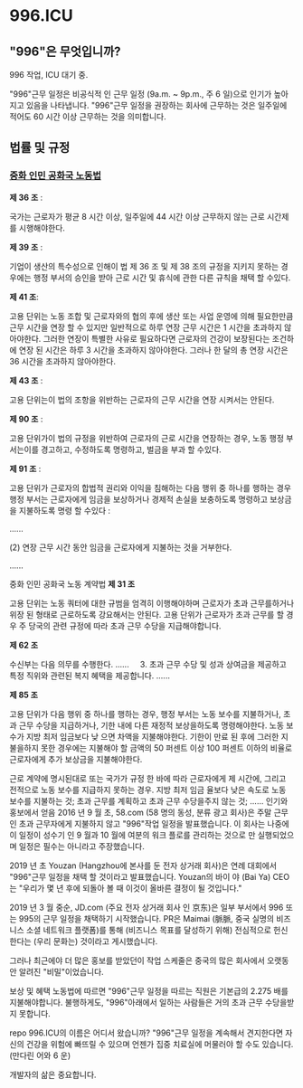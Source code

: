 996.ICU
===


## "996"은 무엇입니까?
 996 작업, ICU 대기 중.

"996"근무 일정은 비공식적 인 근무 일정 (9a.m. ~ 9p.m., 주 6 일)으로 인기가 높아지고 있음을 나타냅니다. "996"근무 일정을 권장하는 회사에 근무하는 것은 일주일에 적어도 60 시간 이상 근무하는 것을 의미합니다.

## 법률 및 규정
### [중화 인민 공화국 노동법](http://english.gov.cn/archive/laws_regulations/2014/08/23/content_281474983042473.htm)

**제 36 조** :

국가는 근로자가 평균 8 시간 이상, 일주일에 44 시간 이상 근무하지 않는 근로 시간제를 시행해야한다.

**제 39 조** :

기업이 생산의 특수성으로 인해이 법 제 36 조 및 제 38 조의 규정을 지키지 못하는 경우에는 행정 부서의 승인을 받아 근로 시간 및 휴식에 관한 다른 규칙을 채택 할 수있다.

**제 41 조**:

고용 단위는 노동 조합 및 근로자와의 협의 후에 생산 또는 사업 운영에 의해 필요한만큼 근무 시간을 연장 할 수 있지만 일반적으로 하루 연장 근무 시간은 1 시간을 초과하지 않아야한다. 그러한 연장이 특별한 사유로 필요하다면 근로자의 건강이 보장된다는 조건하에 연장 된 시간은 하루 3 시간을 초과하지 않아야한다. 그러나 한 달의 총 연장 시간은 36 시간을 초과하지 않아야한다.

**제 43 조** :

고용 단위는이 법의 조항을 위반하는 근로자의 근무 시간을 연장 시켜서는 안된다.

**제 90 조** :

고용 단위가이 법의 규정을 위반하여 근로자의 근로 시간을 연장하는 경우, 노동 행정 부서는이를 경고하고, 수정하도록 명령하고, 벌금을 부과 할 수있다.

**제 91 조** :

고용 단위가 근로자의 합법적 권리와 이익을 침해하는 다음 행위 중 하나를 행하는 경우 행정 부서는 근로자에게 임금을 보상하거나 경제적 손실을 보충하도록 명령하고 보상금을 지불하도록 명령 할 수있다 :

......

(2) 연장 근무 시간 동안 임금을 근로자에게 지불하는 것을 거부한다.

......

중화 인민 공화국 노동 계약법
**제 31 조**

고용 단위는 노동 쿼터에 대한 규범을 엄격히 이행해야하며 근로자가 초과 근무를하거나 위장 된 형태로 근로하도록 강요해서는 안된다. 고용 단위가 근로자가 초과 근무를 할 경우 주 당국의 관련 규정에 따라 초과 근무 수당을 지급해야합니다.

**제 62 조**

수신부는 다음 의무를 수행한다.
......
    3. 초과 근무 수당 및 성과 상여금을 제공하고 특정 직위와 관련된 복지 혜택을 제공합니다.
......

**제 85 조**

고용 단위가 다음 행위 중 하나를 행하는 경우, 행정 부서는 노동 보수를 지불하거나, 초과 근무 수당을 지급하거나, 기한 내에 다른 재정적 보상을하도록 명령해야한다. 노동 보수가 지방 최저 임금보다 낮 으면 차액을 지불해야한다. 기한이 만료 된 후에 그러한 지불을하지 못한 경우에는 지불해야 할 금액의 50 퍼센트 이상 100 퍼센트 이하의 비율로 근로자에게 추가 보상금을 지불해야한다.

근로 계약에 명시된대로 또는 국가가 규정 한 바에 따라 근로자에게 제 시간에, 그리고 전적으로 노동 보수를 지급하지 못하는 경우.
지방 최저 임금 율보다 낮은 속도로 노동 보수를 지불하는 것;
초과 근무를 계획하고 초과 근무 수당을주지 않는 것;
......
인기와 홍보에서 얻음
2016 년 9 월 초, 58.com (58 명의 동성, 분류 광고 회사)은 주말 근무 인 초과 근무자에게 지불하지 않고 "996"작업 일정을 발표했습니다. 이 회사는 나중에이 일정이 성수기 인 9 월과 10 월에 여분의 워크 플로를 관리하는 것으로 만 실행되었으며 일정은 필수는 아니라고 주장했습니다.

2019 년 초 Youzan (Hangzhou에 본사를 둔 전자 상거래 회사)은 연례 대회에서 "996"근무 일정을 채택 할 것이라고 발표했습니다. Youzan의 바이 야 (Bai Ya) CEO는 "우리가 몇 년 후에 되돌아 볼 때 이것이 올바른 결정이 될 것입니다."

2019 년 3 월 중순, JD.com (주요 전자 상거래 회사 인 京东)은 일부 부서에서 996 또는 995의 근무 일정을 채택하기 시작했습니다. PR은 Maimai (脈脈, 중국 실명의 비즈니스 소셜 네트워크 플랫폼)를 통해 (비즈니스 목표를 달성하기 위해) 전심적으로 헌신한다는 (우리 문화는) 것이라고 게시했습니다.

그러나 최근에야 더 많은 홍보를 받았던이 작업 스케줄은 중국의 많은 회사에서 오랫동안 알려진 "비밀"이었습니다.

보상 및 혜택
노동법에 따르면 "996"근무 일정을 따르는 직원은 기본급의 2.275 배를 지불해야합니다. 불행하게도, "996"아래에서 일하는 사람들은 거의 초과 근무 수당을받지 못합니다.

repo 996.ICU의 이름은 어디서 왔습니까?
"996"근무 일정을 계속해서 견지한다면 자신의 건강을 위험에 빠뜨릴 수 있으며 언젠가 집중 치료실에 머물러야 할 수도 있습니다. (만다린 어와 6 운)

개발자의 삶은 중요합니다.
